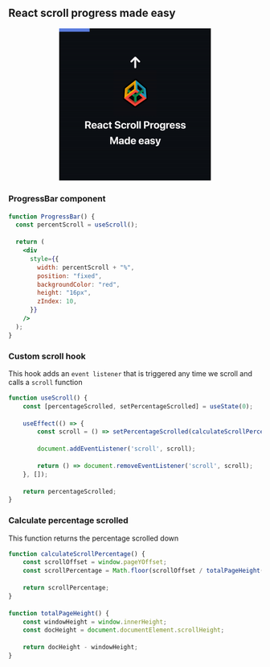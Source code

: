 ## React scroll progress made easy

<p align="center"><img src="animation/main.gif" width="60%"/></p>

### ProgressBar component

```jsx
function ProgressBar() {
  const percentScroll = useScroll();

  return (
    <div
      style={{
        width: percentScroll + "%",
        position: "fixed",
        backgroundColor: "red",
        height: "16px",
        zIndex: 10,
      }}
    />
  );
}
```

### Custom scroll hook

This hook adds an `event listener` that is triggered any time we scroll and calls a `scroll` function

```jsx
function useScroll() {
    const [percentageScrolled, setPercentageScrolled] = useState(0);

    useEffect(() => {
        const scroll = () => setPercentageScrolled(calculateScrollPercentage());

        document.addEventListener('scroll', scroll);

        return () => document.removeEventListener('scroll', scroll);
    }, []);

    return percentageScrolled;
}
```

### Calculate percentage scrolled

This function returns the percentage scrolled down

```jsx
function calculateScrollPercentage() {
    const scrollOffset = window.pageYOffset;
    const scrollPercentage = Math.floor(scrollOffset / totalPageHeight() * 100);

    return scrollPercentage;
}

function totalPageHeight() {
    const windowHeight = window.innerHeight;
    const docHeight = document.documentElement.scrollHeight;

    return docHeight - windowHeight;
}
```

